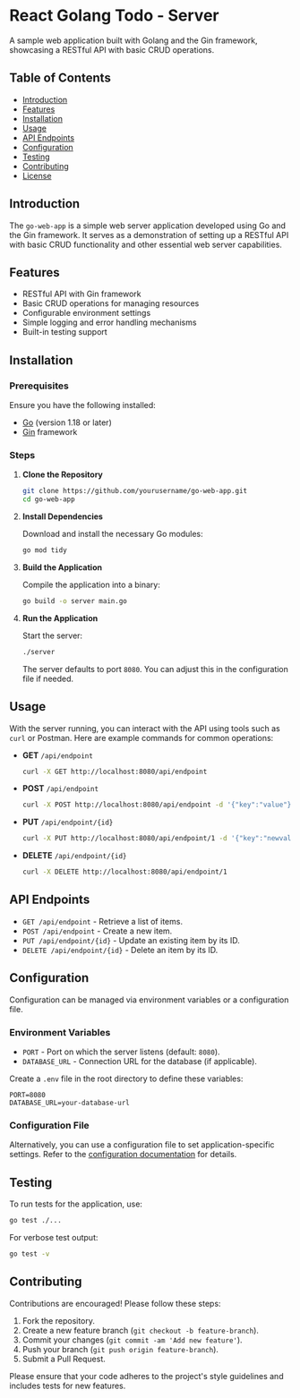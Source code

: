 # React Golang Todo - Server

A sample web application built with Golang and the Gin framework, showcasing a RESTful API with basic CRUD operations.

## Table of Contents

- [Introduction](#introduction)
- [Features](#features)
- [Installation](#installation)
- [Usage](#usage)
- [API Endpoints](#api-endpoints)
- [Configuration](#configuration)
- [Testing](#testing)
- [Contributing](#contributing)
- [License](#license)

## Introduction

The `go-web-app` is a simple web server application developed using Go and the Gin framework. It serves as a demonstration of setting up a RESTful API with basic CRUD functionality and other essential web server capabilities.

## Features

- RESTful API with Gin framework
- Basic CRUD operations for managing resources
- Configurable environment settings
- Simple logging and error handling mechanisms
- Built-in testing support

## Installation

### Prerequisites

Ensure you have the following installed:

- [Go](https://golang.org/dl/) (version 1.18 or later)
- [Gin](https://github.com/gin-gonic/gin) framework

### Steps

1. **Clone the Repository**

   ```bash
   git clone https://github.com/yourusername/go-web-app.git
   cd go-web-app
   ```

2. **Install Dependencies**

   Download and install the necessary Go modules:

   ```bash
   go mod tidy
   ```

3. **Build the Application**

   Compile the application into a binary:

   ```bash
   go build -o server main.go
   ```

4. **Run the Application**

   Start the server:

   ```bash
   ./server
   ```

   The server defaults to port `8080`. You can adjust this in the configuration file if needed.

## Usage

With the server running, you can interact with the API using tools such as `curl` or Postman. Here are example commands for common operations:

- **GET** `/api/endpoint`
  
  ```bash
  curl -X GET http://localhost:8080/api/endpoint
  ```

- **POST** `/api/endpoint`
  
  ```bash
  curl -X POST http://localhost:8080/api/endpoint -d '{"key":"value"}' -H "Content-Type: application/json"
  ```

- **PUT** `/api/endpoint/{id}`
  
  ```bash
  curl -X PUT http://localhost:8080/api/endpoint/1 -d '{"key":"newvalue"}' -H "Content-Type: application/json"
  ```

- **DELETE** `/api/endpoint/{id}`
  
  ```bash
  curl -X DELETE http://localhost:8080/api/endpoint/1
  ```

## API Endpoints

- `GET /api/endpoint` - Retrieve a list of items.
- `POST /api/endpoint` - Create a new item.
- `PUT /api/endpoint/{id}` - Update an existing item by its ID.
- `DELETE /api/endpoint/{id}` - Delete an item by its ID.

## Configuration

Configuration can be managed via environment variables or a configuration file.

### Environment Variables

- `PORT` - Port on which the server listens (default: `8080`).
- `DATABASE_URL` - Connection URL for the database (if applicable).

Create a `.env` file in the root directory to define these variables:

```
PORT=8080
DATABASE_URL=your-database-url
```

### Configuration File

Alternatively, you can use a configuration file to set application-specific settings. Refer to the [configuration documentation](CONFIGURATION.md) for details.

## Testing

To run tests for the application, use:

```bash
go test ./...
```

For verbose test output:

```bash
go test -v
```

## Contributing

Contributions are encouraged! Please follow these steps:

1. Fork the repository.
2. Create a new feature branch (`git checkout -b feature-branch`).
3. Commit your changes (`git commit -am 'Add new feature'`).
4. Push your branch (`git push origin feature-branch`).
5. Submit a Pull Request.

Please ensure that your code adheres to the project's style guidelines and includes tests for new features.
